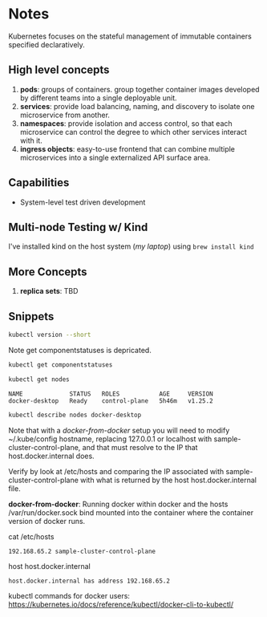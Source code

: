 # Notes

Kubernetes focuses on the stateful management of immutable containers specified declaratively.

## High level concepts

1. **pods**: groups of containers. group together container images developed by different teams into a single deployable unit.
1. **services**: provide load balancing, naming, and discovery to isolate one microservice from another.
1. **namespaces**: provide isolation and access control, so that each microservice can control the degree to which other services interact with it.
1. **ingress objects**: easy-to-use frontend that can combine multiple microservices into a single externalized API surface area.

## Capabilities

- System-level test driven development

## Multi-node Testing w/ Kind

I've installed kind on the host system (*my laptop*) using `brew install kind`

## More Concepts

1. **replica sets**: TBD

## Snippets

```sh
kubectl version --short
```

Note get componentstatuses is depricated.
```sh
kubectl get componentstatuses
```

```sh
kubectl get nodes
```

```
NAME             STATUS   ROLES           AGE     VERSION
docker-desktop   Ready    control-plane   5h46m   v1.25.2
```

```sh
kubectl describe nodes docker-desktop
```

Note that with a *docker-from-docker* setup you will need to modify ~/.kube/config hostname, replacing 127.0.0.1 or localhost with sample-cluster-control-plane, and that must resolve to the IP that host.docker.internal does.

Verify by look at /etc/hosts and comparing the IP associated with sample-cluster-control-plane with what is returned by the host host.docker.internal file.

**docker-from-docker**: Running docker within docker and the hosts /var/run/docker.sock bind mounted into the container where the container version of docker runs.

cat /etc/hosts
```
192.168.65.2 sample-cluster-control-plane
```

host host.docker.internal
```
host.docker.internal has address 192.168.65.2
```

kubectl commands for docker users: https://kubernetes.io/docs/reference/kubectl/docker-cli-to-kubectl/
